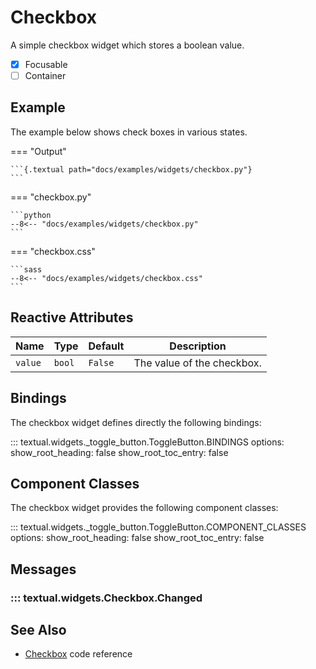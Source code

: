 # Checkbox

A simple checkbox widget which stores a boolean value.

- [x] Focusable
- [ ] Container

## Example

The example below shows check boxes in various states.

=== "Output"

    ```{.textual path="docs/examples/widgets/checkbox.py"}
    ```

=== "checkbox.py"

    ```python
    --8<-- "docs/examples/widgets/checkbox.py"
    ```

=== "checkbox.css"

    ```sass
    --8<-- "docs/examples/widgets/checkbox.css"
    ```

## Reactive Attributes

| Name    | Type   | Default | Description                |
| ------- | ------ | ------- | -------------------------- |
| `value` | `bool` | `False` | The value of the checkbox. |

## Bindings

The checkbox widget defines directly the following bindings:

::: textual.widgets._toggle_button.ToggleButton.BINDINGS
    options:
      show_root_heading: false
      show_root_toc_entry: false

## Component Classes

The checkbox widget provides the following component classes:

::: textual.widgets._toggle_button.ToggleButton.COMPONENT_CLASSES
    options:
      show_root_heading: false
      show_root_toc_entry: false

## Messages

### ::: textual.widgets.Checkbox.Changed

## See Also

- [Checkbox](../api/checkbox.md) code reference
